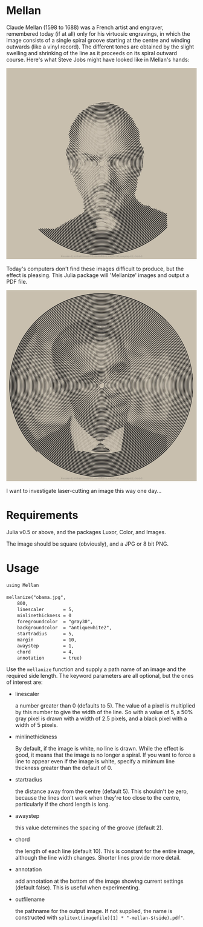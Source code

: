 # Mellan

Claude Mellan (1598 to 1688) was a French artist and engraver, remembered today (if at all) only for his virtuosic engravings, in which the image consists of a single spiral groove starting at the centre and winding outwards (like a vinyl record). The different tones are obtained by the slight swelling and shrinking of the line as it proceeds on its spiral outward course. Here's what Steve Jobs might have looked like in Mellan's hands:

![mellanized Steve Jobs](docs/steve-jobs-mellan-400.jpg)

Today's computers don't find these images difficult to produce, but the effect is pleasing. This Julia package will 'Mellanize' images and output a PDF file.

![mellanized Obama](docs/obama-mellan-400.jpg)

I want to investigate laser-cutting an image this way one day...

# Requirements

Julia v0.5 or above, and the packages Luxor, Color, and Images.

The image should be square (obviously), and a JPG or 8 bit PNG.

# Usage

    using Mellan

    mellanize("obama.jpg",
	    800,
	    linescaler       = 5,
        minlinethickness = 0
	    foregroundcolor  = "gray30",
	    backgroundcolor  = "antiquewhite2",
	    startradius      = 5,
	    margin           = 10,
	    awaystep         = 1,
	    chord            = 4,
	    annotation       = true)

Use the `mellanize` function and supply a path name of an image and the required side length. The keyword parameters are all optional, but the ones of interest are:

- linescaler

	a number greater than 0 (defaults to 5). The value of a pixel is multiplied by this number to give the width of the line. So with a value of 5, a 50% gray pixel is drawn with a width of 2.5 pixels, and a black pixel with a width of 5 pixels.

- minlinethickness

    By default, if the image is white, no line is drawn. While the effect is good, it means that the image is no longer a spiral. If you want to force a line to appear even if the image is white, specify a minimum line thickness greater than the default of 0.

- startradius

	the distance away from the centre (default 5). This shouldn't be zero, because the lines don't work when they're too close to the centre, particularly if the chord length is long.

- awaystep

    this value determines the spacing of the groove (default 2).

- chord

	the length of each line (default 10). This is constant for the entire image, although the line width changes. Shorter lines provide more detail.

- annotation

    add annotation at the bottom of the image showing current settings (default false). This is useful when experimenting.

- outfilename

    the pathname for the output image. If not supplied, the name is constructed with `splitext(imagefile)[1] * "-mellan-$(side).pdf"`.
